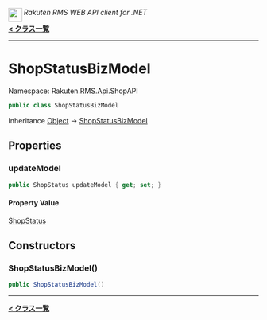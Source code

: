 <img align="left" style="height: 2em;" src="https://webservice.rakuten.co.jp/favicon.ico"><em>Rakuten RMS WEB API client for .NET</em>

[**< クラス一覧**](./)
- - -

# ShopStatusBizModel

Namespace: Rakuten.RMS.Api.ShopAPI

```csharp
public class ShopStatusBizModel
```

Inheritance [Object](https://docs.microsoft.com/en-us/dotnet/api/system.object) → [ShopStatusBizModel](./rakuten.rms.api.shopapi.shopstatusbizmodel)

## Properties

### <a id="properties-updatemodel"/>**updateModel**

```csharp
public ShopStatus updateModel { get; set; }
```

#### Property Value

[ShopStatus](./rakuten.rms.api.shopapi.shopstatus)<br>

## Constructors

### <a id="constructors-.ctor"/>**ShopStatusBizModel()**

```csharp
public ShopStatusBizModel()
```


- - -
[**< クラス一覧**](./)
